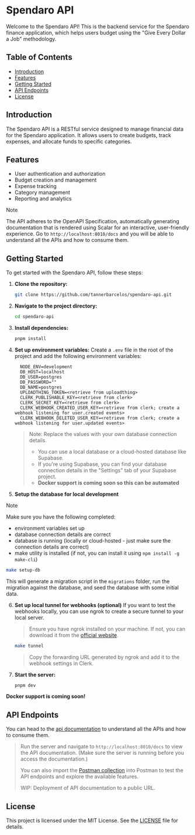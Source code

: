 # Spendaro API

Welcome to the Spendaro API! This is the backend service for the Spendaro finance application, which helps users budget using the "Give Every Dollar a Job" methodology.

## Table of Contents

- [Introduction](#introduction)
- [Features](#features)
- [Getting Started](#getting-started)
- [API Endpoints](#api-endpoints)
- [License](#license)

## Introduction

The Spendaro API is a RESTful service designed to manage financial data for the Spendaro application. It allows users to create budgets, track expenses, and allocate funds to specific categories.

## Features

- User authentication and authorization
- Budget creation and management
- Expense tracking
- Category management
- Reporting and analytics

> [!NOTE]
> The API adheres to the OpenAPI Specification, automatically generating documentation that is rendered using Scalar for an interactive, user-friendly experience.
> Go to `http://localhost:8010/docs` and you will be able to understand all the APIs
> and how to consume them.

## Getting Started

To get started with the Spendaro API, follow these steps:

1. **Clone the repository:**
   ```bash
   git clone https://github.com/tannerbarcelos/spendaro-api.git
   ```
2. **Navigate to the project directory:**
   ```bash
   cd spendaro-api
   ```
3. **Install dependencies:**

   ```bash
   pnpm install
   ```

4. **Set up environment variables:**
   Create a `.env` file in the root of the project and add the following environment variables:

   ```env
     NODE_ENV=development
     DB_HOST=localhost
     DB_USER=postgres
     DB_PASSWORD=""
     DB_NAME=postgres
     UPLOADTHING_TOKEN=<retrieve from uploadthing>
     CLERK_PUBLISHABLE_KEY=<retrieve from clerk>
     CLERK_SECRET_KEY=<retrieve from clerk>
     CLERK_WEBHOOK_CREATED_USER_KEY=<retrieve from clerk; create a webhook listening for user.created events>
     CLERK_WEBHOOK_DELETED_USER_KEY=<retrieve from clerk; create a webhook listening for user.updated events>
   ```

   > Note: Replace the values with your own database connection details.
   >
   > - You can use a local database or a cloud-hosted database like Supabase.
   > - If you're using Supabase, you can find your database connection details in the "Settings" tab of your Supabase project.
   > - **Docker support is coming soon so this can be automated**

5. **Setup the database for local development**

> [!NOTE]
>
> Make sure you have the following completed:
>
> - environment variables set up
> - database connection details are correct
> - database is running (locally or cloud-hosted - just make sure the connection details are correct)
> - make utility is installed (if not, you can install it using `npm install -g make-cli`)

```bash
make setup-db
```

This will generate a migration script in the `migrations` folder, run the migration against the database, and seed the database with some initial data.

6. **Set up local tunnel for webhooks (optional)**
   If you want to test the webhooks locally, you can use ngrok to create a secure tunnel to your local server.

   > Ensure you have ngrok installed on your machine. If not, you can download it from the [official website](https://ngrok.com/download).

   ```bash
   make tunnel
   ```

   > Copy the forwarding URL generated by ngrok and add it to the webhook settings in Clerk.

7. **Start the server:**
   ```bash
   pnpm dev
   ```

**Docker support is coming soon!**

## API Endpoints

You can head to the [api documentation](http://localhost:8010/docs) to understand all the APIs and how to consume them.

> Run the server and navigate to `http://localhost:8010/docs` to view the API documentation. (Make sure the server is running before you access the documentation.)
>
> You can also import the [Postman collection](postman-collection.json) into Postman to test the API endpoints and explore the available features.
>
> WIP: Deployment of API documentation to a public URL.

## License

This project is licensed under the MIT License. See the [LICENSE](LICENSE) file for details.
